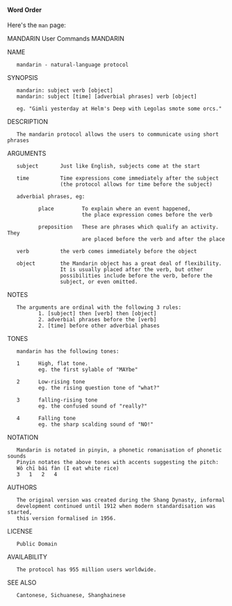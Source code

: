 #### Word Order

Here's the `man` page:

MANDARIN                          User Commands                         MANDARIN

NAME

       mandarin - natural-language protocol

SYNOPSIS

       mandarin: subject verb [object]
       mandarin: subject [time] [adverbial phrases] verb [object]
       
       eg. "Gimli yesterday at Helm's Deep with Legolas smote some orcs."
       
DESCRIPTION

       The mandarin protocol allows the users to communicate using short phrases

ARGUMENTS

       subject       Just like English, subjects come at the start

       time          Time expressions come immediately after the subject
                     (the protocol allows for time before the subject)

       adverbial phrases, eg:

              place         To explain where an event happened,
                            the place expression comes before the verb

              preposition   These are phrases which qualify an activity. They
                            are placed before the verb and after the place
       
       verb          the verb comes immediately before the object

       object        the Mandarin object has a great deal of flexibility.
                     It is usually placed after the verb, but other
                     possibilities include before the verb, before the
                     subject, or even omitted.

NOTES

       The arguments are ordinal with the following 3 rules:
              1. [subject] then [verb] then [object]
              2. adverbial phrases before the [verb]
              2. [time] before other adverbial phases

TONES

       mandarin has the following tones:

       1      High, flat tone.
              eg. the first sylable of "MAYbe"

       2      Low-rising tone
              eg. the rising question tone of "what?"

       3      falling-rising tone
              eg. the confused sound of "really?"
       
       4      Falling tone
              eg. the sharp scalding sound of "NO!"

NOTATION

       Mandarin is notated in pinyin, a phonetic romanisation of phonetic sounds
       Pinyin notates the above tones with accents suggesting the pitch:
       Wǒ chī bái fàn (I eat white rice)
       3   1   2   4

AUTHORS

       The original version was created during the Shang Dynasty, informal
       development continued until 1912 when modern standardisation was started,
       this version formalised in 1956.

LICENSE

       Public Domain

AVAILABILITY

       The protocol has 955 million users worldwide.

SEE ALSO

       Cantonese, Sichuanese, Shanghainese

